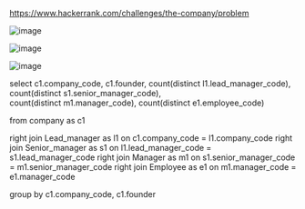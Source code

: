 https://www.hackerrank.com/challenges/the-company/problem


![image](https://user-images.githubusercontent.com/78076248/131999974-a2ab8a5c-e205-4e5c-9ef6-c40979ce6aac.png)

![image](https://user-images.githubusercontent.com/78076248/132000019-9e9971ec-f240-4efa-b35e-02b223a044ff.png)

![image](https://user-images.githubusercontent.com/78076248/132000055-42bb8096-aa06-466f-802a-ceee670ef348.png)


select 
c1.company_code, 
c1.founder, 
count(distinct l1.lead_manager_code), 
count(distinct s1.senior_manager_code),  
count(distinct m1.manager_code), 
count(distinct e1.employee_code)

from company as c1

right join Lead_manager as l1 on c1.company_code = l1.company_code 
right join Senior_manager as s1 on l1.lead_manager_code = s1.lead_manager_code 
right join Manager as m1 on s1.senior_manager_code = m1.senior_manager_code 
right join Employee as e1 on m1.manager_code = e1.manager_code

group by c1.company_code, c1.founder
